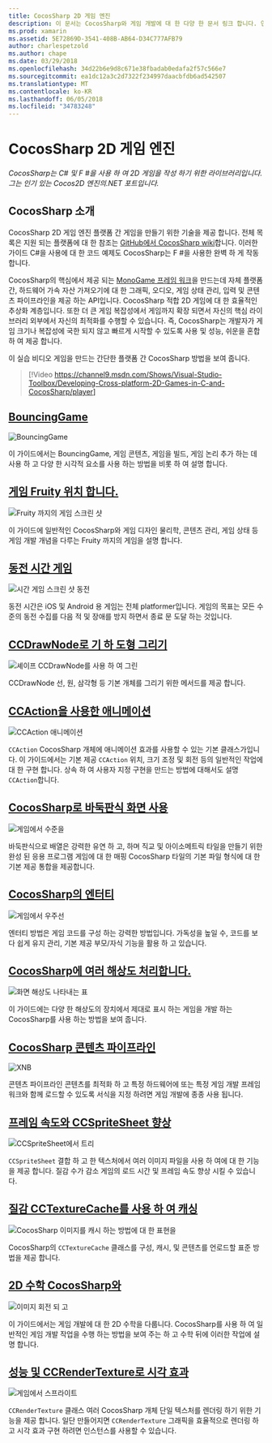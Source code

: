 ```yaml
---
title: CocosSharp 2D 게임 엔진
description: 이 문서는 CocosSharp와 게임 개발에 대 한 다양 한 문서 링크 합니다. 연결 된 샘플 앱, 그리기, 애니메이션 및 자세히 설명합니다.
ms.prod: xamarin
ms.assetid: 5E72869D-3541-408B-AB64-D34C777AFB79
author: charlespetzold
ms.author: chape
ms.date: 03/29/2018
ms.openlocfilehash: 34d22b6e9d8c671e38fbadab0edafa2f57c566e7
ms.sourcegitcommit: ea1dc12a3c2d7322f234997daacbfdb6ad542507
ms.translationtype: MT
ms.contentlocale: ko-KR
ms.lasthandoff: 06/05/2018
ms.locfileid: "34783248"
---
```

# <a name="cocossharp-2d-game-engine"></a>CocosSharp 2D 게임 엔진

_CocosSharp는 C# 및 F #을 사용 하 여 2D 게임을 작성 하기 위한 라이브러리입니다. 그는 인기 있는 Cocos2D 엔진의.NET 포트입니다._

## <a name="introduction-to-cocossharp"></a>CocosSharp 소개

CocosSharp 2D 게임 엔진 플랫폼 간 게임을 만들기 위한 기술을 제공 합니다. 전체 목록은 지원 되는 플랫폼에 대 한 참조는 [GitHub에서 CocosSharp wiki](https://github.com/mono/CocosSharp/wiki)합니다.
이러한 가이드 C#을 사용에 대 한 코드 예제도 CocosSharp는 F #을 사용한 완벽 하 게 작동 합니다.

CocosSharp의 핵심에서 제공 되는 [MonoGame 프레임 워크](http://www.monogame.net/)을 만드는데 자체 플랫폼 간, 하드웨어 가속 자산 가져오기에 대 한 그래픽, 오디오, 게임 상태 관리, 입력 및 콘텐츠 파이프라인을 제공 하는 API입니다.
CocosSharp 적합 2D 게임에 대 한 효율적인 추상화 계층입니다.
또한 더 큰 게임 복잡성에서 게임까지 확장 되면서 자신의 핵심 라이브러리 외부에서 자신의 최적화를 수행할 수 있습니다. 즉, CocosSharp는 개발자가 게임 크기나 복잡성에 국한 되지 않고 빠르게 시작할 수 있도록 사용 및 성능, 쉬운을 혼합 하 여 제공 합니다.

이 실습 비디오 게임을 만드는 간단한 플랫폼 간 CocosSharp 방법을 보여 줍니다.

> [!Video https://channel9.msdn.com/Shows/Visual-Studio-Toolbox/Developing-Cross-platform-2D-Games-in-C-and-CocosSharp/player]

## <a name="bouncinggamegraphics-gamescocossharpbouncing-gamemd"></a>[BouncingGame](~/graphics-games/cocossharp/bouncing-game.md)

![BouncingGame](images/bouncing-game.png "BouncingGame")

이 가이드에서는 BouncingGame, 게임 콘텐츠, 게임을 빌드, 게임 논리 추가 하는 데 사용 하 고 다양 한 시각적 요소를 사용 하는 방법을 비롯 하 여 설명 합니다.

## <a name="fruity-falls-gamegraphics-gamescocossharpfruity-fallsmd"></a>[게임 Fruity 위치 합니다.](~/graphics-games/cocossharp/fruity-falls.md)

![Fruity 까지의 게임 스크린 샷](images/fruity-falls.png "Fruity 까지의 게임 스크린 샷")

이 가이드에 일반적인 CocosSharp와 게임 디자인 물리학, 콘텐츠 관리, 게임 상태 등 게임 개발 개념을 다루는 Fruity 까지의 게임을 설명 합니다.  

## <a name="coin-time-gamegraphics-gamescocossharpcointimemd"></a>[동전 시간 게임](~/graphics-games/cocossharp/cointime.md)

![시간 게임 스크린 샷 동전](images/cointime.png "동전 시간 게임 스크린 샷")

동전 시간은 iOS 및 Android 용 게임는 전체 platformer입니다. 게임의 목표는 모든 수준의 동전 수집를 다음 적 및 장애를 방지 하면서 종료 문 도달 하는 것입니다.

## <a name="drawing-geometry-with-ccdrawnodegraphics-gamescocossharpccdrawnodemd"></a>[CCDrawNode로 기 하 도형 그리기](~/graphics-games/cocossharp/ccdrawnode.md)

![셰이프 CCDrawNode를 사용 하 여 그린](images/ccdrawnode.png "CCDrawNode를 사용 하 여 그릴 모양")

CCDrawNode 선, 원, 삼각형 등 기본 개체를 그리기 위한 메서드를 제공 합니다.

## <a name="animating-with-ccactiongraphics-gamescocossharpccactionmd"></a>[CCAction을 사용한 애니메이션](~/graphics-games/cocossharp/ccaction.md)

![CCAction 애니메이션](images/ccaction.png "A CCAction 애니메이션")

`CCAction` CocosSharp 개체에 애니메이션 효과를 사용할 수 있는 기본 클래스가입니다. 이 가이드에서는 기본 제공 `CCAction` 위치, 크기 조정 및 회전 등의 일반적인 작업에 대 한 구현 합니다. 상속 하 여 사용자 지정 구현을 만드는 방법에 대해서도 설명 `CCAction`합니다.

## <a name="using-tiled-with-cocossharpgraphics-gamescocossharptiledmd"></a>[CocosSharp로 바둑판식 화면 사용](~/graphics-games/cocossharp/tiled.md)

![게임에서 수준을](images/tiled.png "게임의 수준")

바둑판식으로 배열은 강력한 유연 하 고, 하며 직교 및 아이소메트릭 타일을 만들기 위한 완성 된 응용 프로그램 게임에 대 한 매핑 CocosSharp 타일의 기본 파일 형식에 대 한 기본 제공 통합을 제공합니다.

## <a name="entities-in-cocossharpgraphics-gamescocossharpentitiesmd"></a>[CocosSharp의 엔터티](~/graphics-games/cocossharp/entities.md)

![게임에서 우주선](images/entities.png "게임에서 우주선")

엔터티 방법은 게임 코드를 구성 하는 강력한 방법입니다. 가독성을 높일 수, 코드를 보다 쉽게 유지 관리, 기본 제공 부모/자식 기능을 활용 하 고 있습니다.

## <a name="handling-multiple-resolutions-in-cocossharpgraphics-gamescocossharpresolutionsmd"></a>[CocosSharp에 여러 해상도 처리합니다.](~/graphics-games/cocossharp/resolutions.md)

![화면 해상도 나타내는 표](images/resolutions.png "화면 해상도 나타내는 표")

이 가이드에는 다양 한 해상도의 장치에서 제대로 표시 하는 게임을 개발 하는 CocosSharp를 사용 하는 방법을 보여 줍니다.

## <a name="cocossharp-content-pipelinegraphics-gamescocossharpcontent-pipelineindexmd"></a>[CocosSharp 콘텐츠 파이프라인](~/graphics-games/cocossharp/content-pipeline/index.md)

![XNB](images/content-pipeline.png "XNB")

콘텐츠 파이프라인 콘텐츠를 최적화 하 고 특정 하드웨어에 또는 특정 게임 개발 프레임 워크와 함께 로드할 수 있도록 서식을 지정 하려면 게임 개발에 종종 사용 됩니다.

## <a name="improving-frame-rate-with-ccspritesheetgraphics-gamescocossharpccspritesheetmd"></a>[프레임 속도와 CCSpriteSheet 향상](~/graphics-games/cocossharp/ccspritesheet.md)

![CCSpriteSheet에서 트리](images/ccspritesheet.png "는 CCSpriteSheet에서 트리")

`CCSpriteSheet` 결합 하 고 한 텍스처에서 여러 이미지 파일을 사용 하 여에 대 한 기능을 제공 합니다. 질감 수가 감소 게임의 로드 시간 및 프레임 속도 향상 시킬 수 있습니다.

## <a name="texture-caching-using-cctexturecachegraphics-gamescocossharptexture-cachemd"></a>[질감 CCTextureCache를 사용 하 여 캐싱](~/graphics-games/cocossharp/texture-cache.md)

![CocosSharp 이미지를 캐시 하는 방법에 대 한 표현을](images/texture-cache.png "CocosSharp 이미지를 캐시 하는 방식을의 표현")

CocosSharp의 `CCTextureCache` 클래스를 구성, 캐시, 및 콘텐츠를 언로드할 표준 방법을 제공 합니다. 

## <a name="2d-math-with-cocossharpgraphics-gamescocossharpmathmd"></a>[2D 수학 CocosSharp와](~/graphics-games/cocossharp/math.md)

![이미지 회전 되 고](images/math.png "회전 되 고 이미지")

이 가이드에서는 게임 개발에 대 한 2D 수학을 다룹니다. CocosSharp를 사용 하 여 일반적인 게임 개발 작업을 수행 하는 방법을 보여 주는 하 고 수학 뒤에 이러한 작업에 설명 합니다.

## <a name="performance-and-visual-effects-with-ccrendertexturegraphics-gamescocossharpccrendertexturemd"></a>[성능 및 CCRenderTexture로 시각 효과](~/graphics-games/cocossharp/ccrendertexture.md)

![게임에서 스프라이트](images/ccrendertexture.png "게임에서 스프라이트")

`CCRenderTexture` 클래스 여러 CocosSharp 개체 단일 텍스처를 렌더링 하기 위한 기능을 제공 합니다. 일단 만들어지면 `CCRenderTexture` 그래픽을 효율적으로 렌더링 하 고 시각 효과 구현 하려면 인스턴스를 사용할 수 있습니다.
